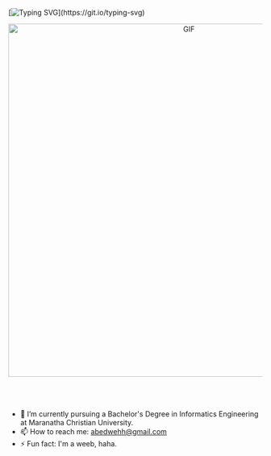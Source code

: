 
[![Typing SVG](https://readme-typing-svg.herokuapp.com/?lines=Hi+there+👋;Abednego+Steven+here!)](https://git.io/typing-svg)



<div align="center">
<img hight="300" width="700" alt="GIF" align="center" src="https://thumbs.gfycat.com/AfraidJitteryAlbertosaurus-size_restricted.gif">
</div>
<br>
<br>
<br>


- 🔭 I’m currently pursuing a Bachelor's Degree in Informatics Engineering at Maranatha Christian University.
- 📫 How to reach me: abedwehh@gmail.com
- ⚡ Fun fact: I'm a weeb, haha.


